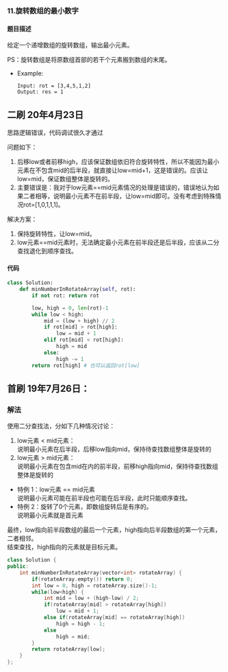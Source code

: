 ### 11.旋转数组的最小数字
#### 题目描述
给定一个递增数组的旋转数组，输出最小元素。  

PS：旋转数组是将原数组首部的若干个元素搬到数组的末尾。
- Example:
    ```
    Input: rot = [3,4,5,1,2]
    Output: res = 1
    ```  

## 二刷 20年4月23日
思路逻辑错误，代码调试很久才通过  

问题如下：  
1. 后移low或者前移high，应该保证数组依旧符合旋转特性，所以不能因为最小元素在不包含mid的后半段，就直接让low=mid+1，这是错误的。应该让low=mid，保证数组整体是旋转的。  
2. 主要错误是：我对于low元素==mid元素情况的处理是错误的，错误地认为如果二者相等，说明最小元素不在前半段，让low=mid即可。没有考虑到特殊情况rot=[1,0,1,1,1]。

解决方案：  
1. 保持旋转特性，让low=mid。
2. low元素==mid元素时，无法确定最小元素在前半段还是后半段，应该从二分查找退化到顺序查找。

#### 代码
```python
class Solution:
    def minNumberInRotateArray(self, rot):
        if not rot: return rot

        low, high = 0, len(rot)-1
        while low < high:
            mid = (low + high) // 2
            if rot[mid] > rot[high]:
                low = mid + 1
            elif rot[mid] < rot[high]:
                high = mid
            else:
                high -= 1
        return rot[high] # 也可以返回rot[low]
```

## 首刷 19年7月26日：
### 解法
使用二分查找法，分如下几种情况讨论：  
1. low元素 < mid元素：   
   说明最小元素在后半段，后移low指向mid，保持待查找数组整体是旋转的
2. low元素 > mid元素：  
   说明最小元素在包含mid在内的前半段，前移high指向mid，保持待查找数组整体是旋转的  

- 特例 1：low元素 == mid元素  
   说明最小元素可能在前半段也可能在后半段，此时只能顺序查找。
- 特例 2：旋转了0个元素，即数组旋转后是有序的。  
   说明最小元素就是首元素

最终，low指向前半段数组的最后一个元素，high指向后半段数组的第一个元素，二者相邻。  
结束查找，high指向的元素就是目标元素。  

```cpp
class Solution {
public:
    int minNumberInRotateArray(vector<int> rotateArray) {
        if(rotateArray.empty()) return 0;
        int low = 0, high = rotateArray.size()-1;
        while(low<high) {
            int mid = low + (high-low) / 2;
            if(rotateArray[mid] > rotateArray[high])
                low = mid + 1;
            else if(rotateArray[mid] == rotateArray[high])
                high = high - 1;
            else
                high = mid;
        }
        return rotateArray[low];
    }
};
```

